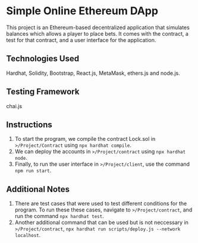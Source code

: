 # Simple Online Ethereum DApp
This project is an Ethereum-based decentralized application that simulates balances which allows a player to place bets. 
It comes with the contract, a test for that contract, and a user interface for the application.

## Technologies Used
Hardhat, Solidity, Bootstrap, React.js, MetaMask, ethers.js and node.js.  

## Testing Framework
chai.js

## Instructions
1. To start the program, we compile the contract Lock.sol in ```>/Project/Contract``` using ```npx hardhat compile```.
2. We can deploy the accounts in ```>/Project/contract``` using ```npx hardhat node```.  
3. Finally, to run the user interface in ```>/Project/client```, use the command ```npm run start```.

## Additional Notes
1. There are test cases that were used to test different conditions for the program. To run these these cases, navigate to ```>/Project/contract```, and run the command ```npx hardhat test```.  
2. Another additional command that can be used but is not neccessary in ```>/Project/contract```, ```npx hardhat run scripts/deploy.js --network localhost```.
